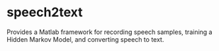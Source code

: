 speech2text
===========

Provides a Matlab framework for recording speech samples, training a Hidden Markov Model, and converting speech to text. 